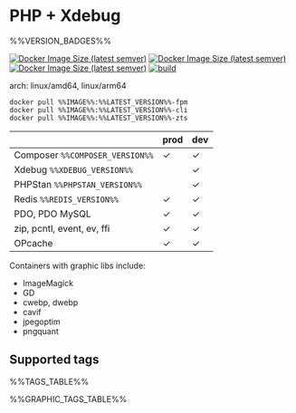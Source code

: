 # PHP + Xdebug

%%VERSION_BADGES%%

[![Docker Image Size (latest semver)](https://img.shields.io/docker/image-size/%%IMAGE%%/%%LATEST_TAG%%?label=w%2Fo%20graphic%20libs)](https://hub.docker.com/r/%%IMAGE%%)
[![Docker Image Size (latest semver)](https://img.shields.io/docker/image-size/%%IMAGE%%/%%LATEST_GRAPHIC_TAG%%?label=w%2F%20graphic%20libs)](https://hub.docker.com/r/%%IMAGE%%)
[![Docker Image Size (latest semver)](https://img.shields.io/docker/pulls/%%IMAGE%%)](https://hub.docker.com/r/%%IMAGE%%)
[![build](https://github.com/hyqo/docker-php/actions/workflows/build.yml/badge.svg?event=push)](https://github.com/hyqo/docker-php/actions/workflows/build.yml)

arch: linux/amd64, linux/arm64

```
docker pull %%IMAGE%%:%%LATEST_VERSION%%-fpm
docker pull %%IMAGE%%:%%LATEST_VERSION%%-cli
docker pull %%IMAGE%%:%%LATEST_VERSION%%-zts
```

|                                 | prod    | dev     |
|---------------------------------|---------|---------|
| Composer `%%COMPOSER_VERSION%%` | &check; | &check; |
| Xdebug `%%XDEBUG_VERSION%%`     |         | &check; |
| PHPStan `%%PHPSTAN_VERSION%%`   |         | &check; |
| Redis `%%REDIS_VERSION%%`       | &check; | &check; |
| PDO, PDO MySQL                  | &check; | &check; |
| zip, pcntl, event, ev, ffi      | &check; | &check; |
| OPcache                         | &check; | &check; |

Containers with graphic libs include:

* ImageMagick
* GD
* cwebp, dwebp
* cavif
* jpegoptim
* pngquant

## Supported tags

%%TAGS_TABLE%%

%%GRAPHIC_TAGS_TABLE%%

